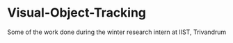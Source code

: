 # Visual-Object-Tracking
Some of the work done during the winter research intern at IIST, Trivandrum
